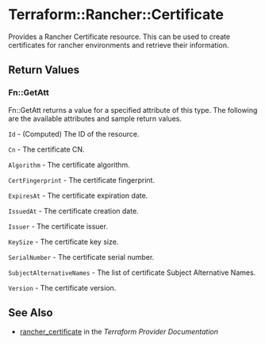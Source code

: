 # Terraform::Rancher::Certificate

Provides a Rancher Certificate resource. This can be used to create certificates for rancher environments and retrieve their information.

## Return Values

### Fn::GetAtt

Fn::GetAtt returns a value for a specified attribute of this type. The following are the available attributes and sample return values.

`Id` - (Computed) The ID of the resource.

`Cn` - The certificate CN.

`Algorithm` - The certificate algorithm.

`CertFingerprint` - The certificate fingerprint.

`ExpiresAt` - The certificate expiration date.

`IssuedAt` - The certificate creation date.

`Issuer` - The certificate issuer.

`KeySize` - The certificate key size.

`SerialNumber` - The certificate serial number.

`SubjectAlternativeNames` - The list of certificate Subject Alternative Names.

`Version` - The certificate version.

## See Also

* [rancher_certificate](https://www.terraform.io/docs/providers/rancher/r/certificate.html) in the _Terraform Provider Documentation_